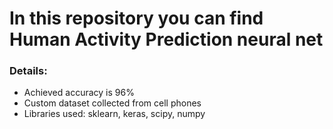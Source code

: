 # In this repository you can find Human Activity Prediction neural net

### Details:
  - Achieved accuracy is 96%
  - Custom dataset collected from cell phones 
  - Libraries used: sklearn, keras, scipy, numpy

